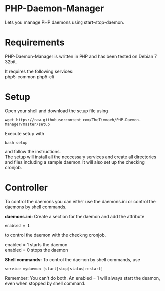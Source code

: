 PHP-Daemon-Manager
==================

Lets you manage PHP daemons using start-stop-daemon.  
 
 
 
Requirements
============

PHP-Daemon-Manager is written in PHP and has been tested on Debian 7 32bit.  
  
  
It requires the following services:  
php5-common php5-cli  
 
 
 
Setup
=====

Open your shell and download the setup file using  
```
wget https://raw.githubusercontent.com/TheTimmaeh/PHP-Daemon-Manager/master/setup
```
 
  
  
Execute setup with  
```
bash setup
```
and follow the instructions.  
The setup will install all the neccessary services and create all directories and files including a sample daemon. It will also set up the checking cronjob.
 
 
 
Controller
==========

To control the daemons you can either use the daemons.ini or control the daemons by shell commands.  
 
 
**daemons.ini:**
Create a section for the daemon and add the attribute 
```
enabled = 1
```
to control the daemon with the checking cronjob.  
  
enabled = 1 starts the daemon  
enabled = 0 stops the daemon  
 
 
**Shell commands:**
To control the daemon by shell commands, use 
```
service mydaemon [start|stop|status|restart]
```
 
 
Remember: You can't do both. An enabled = 1 will always start the deamon, even when stopped by shell command.  
